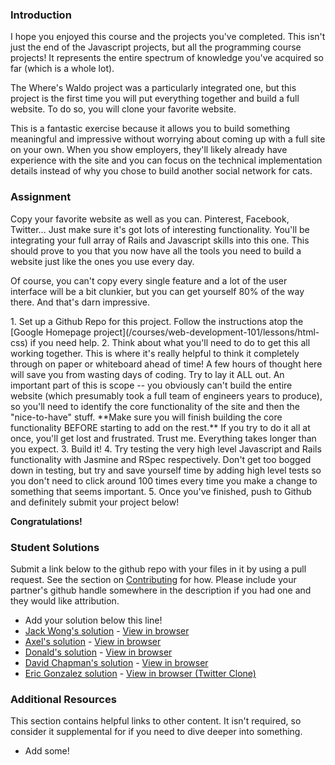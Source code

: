 ### Introduction
I hope you enjoyed this course and the projects you've completed.  This isn't just the end of the Javascript projects, but all the programming course projects!  It represents the entire spectrum of knowledge you've acquired so far (which is a whole lot).

The Where's Waldo project was a particularly integrated one, but this project is the first time you will put everything together and build a full website.  To do so, you will clone your favorite website.

This is a fantastic exercise because it allows you to build something meaningful and impressive without worrying about coming up with a full site on your own.  When you show employers, they'll likely already have experience with the site and you can focus on the technical implementation details instead of why you chose to build another social network for cats.

### Assignment

Copy your favorite website as well as you can.  Pinterest, Facebook, Twitter... Just make sure it's got lots of interesting functionality.  You'll be integrating your full array of Rails and Javascript skills into this one.  This should prove to you that you now have all the tools you need to build a website just like the ones you use every day.

Of course, you can't copy every single feature and a lot of the user interface will be a bit clunkier, but you can get yourself 80% of the way there.  And that's darn impressive.

<div class="lesson-content__panel" markdown="1">
1. Set up a Github Repo for this project.  Follow the instructions atop the [Google Homepage project](/courses/web-development-101/lessons/html-css) if you need help.
2. Think about what you'll need to do to get this all working together.  This is where it's really helpful to think it completely through on paper or whiteboard ahead of time!  A few hours of thought here will save you from wasting days of coding.  Try to lay it ALL out.  An important part of this is scope -- you obviously can't build the entire website (which presumably took a full team of engineers years to produce), so you'll need to identify the core functionality of the site and then the "nice-to-have" stuff.  **Make sure you will finish building the core functionality BEFORE starting to add on the rest.** If you try to do it all at once, you'll get lost and frustrated.  Trust me.  Everything takes longer than you expect.
3. Build it!
4. Try testing the very high level Javascript and Rails functionality with Jasmine and RSpec respectively.  Don't get too bogged down in testing, but try and save yourself time by adding high level tests so you don't need to click around 100 times every time you make a change to something that seems important.
5. Once you've finished, push to Github and definitely submit your project below!

**Congratulations!**
</div>

### Student Solutions
Submit a link below to the github repo with your files in it by using a pull request.  See the section on [Contributing](http://github.com/TheOdinProject/curriculum/blob/master/contributing.md) for how.  Please include your partner's github handle somewhere in the description if you had one and they would like attribution.

* Add your solution below this line!
* [Jack Wong's solution](https://github.com/iamjackslayer/odin-chat) - [View in browser](https://odin-chat.herokuapp.com)
* [Axel's solution](https://github.com/afuh/pinstagram) - [View in browser](http://pinstagram.axelfuhrmann.com)
* [Donald's solution](https://github.com/donaldali/odinbook "Odinbook on GitHub") - [View in browser](https://dna-odinbook.herokuapp.com/ "Odinbook on Heroku")
* [David Chapman's solution](https://github.com/davidchappy/lesson-scheduler) - [View in browser](http://lesson-scheduler.herokuapp.com/)
* [Eric Gonzalez solution](https://github.com/Twinpair/Acquaintion) - [View in browser (Twitter Clone)](https://acquaintion.herokuapp.com/)


### Additional Resources
This section contains helpful links to other content. It isn't required, so consider it supplemental for if you need to dive deeper into something.

* Add some!

